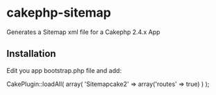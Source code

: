cakephp-sitemap
===============
Generates a Sitemap xml file for a Cakephp 2.4.x App

Installation
----------------------------------------------------------------

Edit you app bootstrap.php file and add:

CakePlugin::loadAll(
	array(
    		'Sitemapcake2' => array('routes' => true)
	)
);

